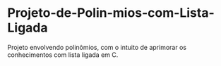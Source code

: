 # Projeto-de-Polin-mios-com-Lista-Ligada
Projeto envolvendo polinômios, com o intuito de aprimorar os conhecimentos com lista ligada em C.

